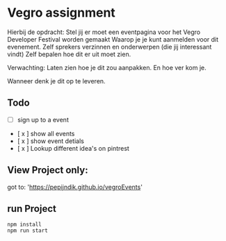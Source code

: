 # Vegro assignment

Hierbij de opdracht:
Stel jij er moet een eventpagina voor het Vegro Developer Festival worden gemaakt
Waarop je je kunt aanmelden voor dit evenement.
Zelf sprekers verzinnen en onderwerpen (die jij interessant vindt)
Zelf bepalen hoe dit er uit moet zien.
 
Verwachting:
Laten zien hoe je dit zou aanpakken.
En hoe ver kom je.

Wanneer denk je dit op te leveren.
## Todo
- [ ] sign up to a event
- [ x ] show all events
- [ x ] show event detials
- [ x ] Lookup different idea's on pintrest


## View Project only:
got to: 'https://pepijndik.github.io/vegroEvents'
## run Project
```npm
npm install
npm run start
```